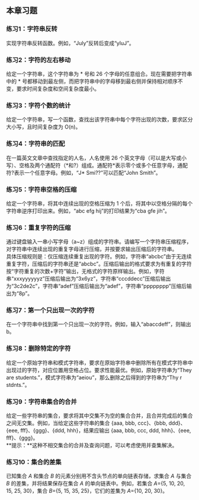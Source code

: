 ## 本章习题

### 练习1：字符串反转

实现字符串反转函数。例如，“July”反转后变成“yluJ”。

### 练习2：字符的左右移动

给定一个字符串，这个字符串为 * 号和 26 个字母的任意组合。现在需要把字符串中的 * 号都移动到最左侧，而把字符串中的字母移到最右侧并保持相对顺序不变，要求时间复杂度和空间复杂度最小。

### 练习3：字符个数的统计

给定一个字符串，写一个函数，查找出该字符串中每个字符出现的次数，要求区分大小写，且时间复杂度为 O(n)。

### 练习4：字符串的匹配

在一篇英文文章中查找指定的人名，人名使用 26 个英文字母（可以是大写或小写）、空格及两个通配符（\*和?）组成。通配符\*表示零个或多个任意字母，通配符?表示一个任意字母。例如，“J\* Smi??”可以匹配“John Smith”。

### 练习5：字符串空格的压缩

给定一个字符串，将其中连续出现的空格压缩为 1 个后，将其中以空格分隔的每个字符串逆序打印出来。例如，“abc efg hij”的打印结果为“cba gfe jih”。

### 练习6：重复字符的压缩

通过键盘输入一串小写字母（a~z）组成的字符串。请编写一个字符串压缩程序，对字符串中连续出现的重复字母进行压缩，并按要求输出压缩后的字符串。  
具体压缩规则是：仅压缩连续重复出现的字符。例如，字符串“abcbc”由于无连续重复字符，压缩后的字符串还是“abcbc”。压缩后输出的格式要求为有重复的字符按“字符重复的次数+字符”输出，无格式的字符原样输出。例如，字符串“xxxyyyyyyz”压缩后输出为“3x6yz”，字符串“cccddecc”压缩后输出为“3c2de2c”，字符串“adef”压缩后输出为“adef”，字符串“pppppppp”压缩后输出为“8p”。

### 练习7：第一个只出现一次的字符

在一个字符串中找到第一个只出现一次的字符。例如，输入“abaccdeff”，则输出 b。

### 练习8：删除特定的字符

给定一个原始字符串和模式字符串，要求在原始字符串中删除所有在模式字符串中出现过的字符，对应位置用空格占位。要求性能最优。例如，原始字符串为“They are students.”，模式字符串为“aeiou”，那么删除之后得到的字符串为“Thy r stdnts.”。

### 练习9：字符串集合的合并

给定一些字符串的集合，要求将其中交集不为空的集合合并，且合并完成后的集合之间无交集。例如，当给定这些字符串的集合 {aaa, bbb, ccc}、{bbb, ddd}、{eee, fff}、{ggg}、{ddd, hhh}，结果应输出 {aaa, bbb, ccc, ddd, hhh}、{eee, fff}、{ggg}。  
**提示：**这种不相交集合的合并及查询问题，可以考虑使用并查集解决。

### 练习10：集合的差集

已知集合 *A* 和集合 *B* 的元素分别用不含头节点的单向链表存储，求集合 *A* 与集合 *B* 的差集，并将结果保存在集合 *A* 的单向链表中。例如，若集合 *A*={5, 10, 20, 15, 25, 30}，集合 *B*={5, 15, 35, 25}，它们的差集为 *A*={10, 20, 30}。
